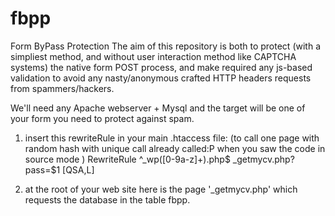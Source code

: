 # fbpp
Form ByPass Protection
The aim of this repository is both to protect (with a simpliest method, and without user interaction method like CAPTCHA systems) the native form POST process, and make required any js-based validation to avoid any nasty/anonymous crafted HTTP headers requests from spammers/hackers.

We'll need any Apache webserver + Mysql and the target will be one of your form you need to protect against spam.

1) insert this rewriteRule in your main .htaccess file: (to call one page with random hash with unique call already called:P when you saw the code in source mode )
RewriteRule ^_wp([0-9a-z]+)\.php$ _getmycv.php?pass=$1 [QSA,L]

2) at the root of your web site here is the page '_getmycv.php' which requests the database in the table fbpp.
